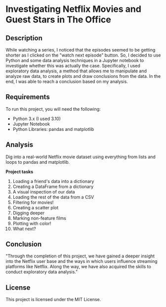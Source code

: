 # Investigating Netflix Movies and Guest Stars in The Office
## Description
While watching a series, I noticed that the episodes seemed to be getting shorter as I clicked on the "watch next episode" button. So, I decided to use Python and some data analysis techniques in a Jupyter notebook to investigate whether this was actually the case. Specifically, I used exploratory data analysis, a method that allows me to manipulate and analyze raw data, to create plots and draw conclusions from the data. In the end, I was able to reach a conclusion based on my analysis.

## Requirements
To run this project, you will need the following:

- Python 3.x (I used 3.10)
- Jupyter Notebook
- Python Libraries: pandas and matplotlib

## Analysis
Dig into a real-world Netflix movie dataset using everything from lists and loops to pandas and matplotlib.

**Project tasks**
1. Loading a friend's data into a dictionary
2. Creating a DataFrame from a dictionary
3. A visual inspection of our data
4. Loading the rest of the data from a CSV
5. Filtering for movies!
6. Creating a scatter plot
7. Digging deeper
8. Marking non-feature films
9. Plotting with color!
10. What next?

## Conclusion
"Through the completion of this project, we have gained a deeper insight into the Netflix user base and the ways in which users influence streaming platforms like Netflix. Along the way, we have also acquired the skills to conduct exploratory data analysis."

## License
This project is licensed under the MIT License.